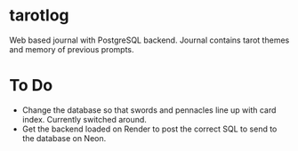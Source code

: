 # tarotlog
Web based journal with PostgreSQL backend. Journal contains tarot themes and memory of previous prompts.

# To Do
- Change the database so that swords and pennacles line up with card index. Currently switched around.
- Get the backend loaded on Render to post the correct SQL to send to the database on Neon.
